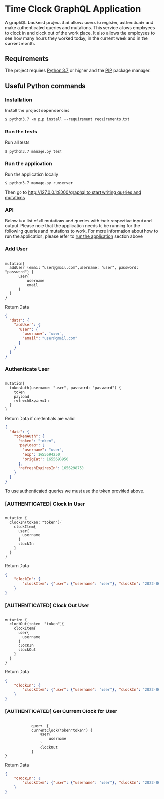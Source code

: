 # Time Clock GraphQL Application

A graphQL backend project that allows users to register, authenticate and make authenticated queries and mutations. This service allows employees to clock in and clock out of the work place. It also allows the employees to see how many hours they worked today, in the current week and in the current month.

## Requirements

The project requires [Python 3.7](https://www.python.org/downloads/release/python-370/) or higher and
the [PIP](https://pip.pypa.io/en/stable/) package manager.

## Useful Python commands

### Installation

Install the project dependencies

```console
$ python3.7 -m pip install --requirement requirements.txt
```

### Run the tests

Run all tests

```console
$ python3.7 manage.py test
```

### Run the application

Run the application locally

```console
$ python3.7 manage.py runserver
```

Then go to [http://127.0.0.1:8000/graphql to start writing queries and mutations](http://127.0.0.1:8000/graphql)

### API

Below is a list of all mutations and queries with their respective input and output. Please note that the application needs to be running for the following queries and mutations to work. For more information about how to run the application, please refer
to [run the application](#run-the-application) section above.

### Add User

```console

mutation{
  addUser (email:"user@gmail.com",username: "user", password: "password") {
      user{
          username
          email
      }
  }
}

```

Return Data

```json
{
  "data": {
    "addUser": {
      "user": {
        "username": "user",
        "email": "user@gmail.com"
      }
    }
  }
}
```

### Authenticate User

```console

mutation{
  tokenAuth(username: "user", password: "password") {
    token
    payload
    refreshExpiresIn
  }
}

```

Return Data if credentials are valid

```json
{
  "data": {
    "tokenAuth": {
      "token": "token",
      "payload": {
        "username": "user",
        "exp": 1655694250,
        "origIat": 1655693950
      },
      "refreshExpiresIn": 1656298750
    }
  }
}
```

To use authenticated queries we must use the token provided above.

### [AUTHENTICATED] Clock In User

```console

mutation {
  clockIn(token: "token"){
    clockItem{
      user{
        username
      }
      clockIn
    }
  }
}

```

Return Data

```json
{
    "clockIn": {
        "clockItem": {"user": {"username": "user"}, "clockIn": "2022-06-20T04:10:16.932004"}
    }
}

```

### [AUTHENTICATED] Clock Out User

```console

mutation {
  clockOut(token: "token"){
    clockItem{
      user{
        username
      }
      clockIn
      clockOut
    }
  }
}

```

Return Data

```json
{
    "clockIn": {
        "clockItem": {"user": {"username": "user"}, "clockIn": "2022-06-20T04:10:16.932004", "clockIn": "2022-06-20T16:10:16.932004"}
    }
}

```

### [AUTHENTICATED] Get Current Clock for User

```console

            query  {
            currentClock(token"token") {
                user{
                    username
                }
                clockOut
            }
}

```

Return Data

```json
{
    "clockIn": {
        "clockItem": {"user": {"username": "user"}, "clockIn": "2022-06-20T04:10:16.932004", "clockIn": "2022-06-20T16:10:16.932004"}
    }
}

```
